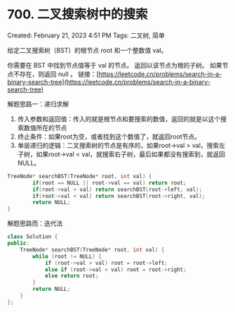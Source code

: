 # 700. 二叉搜索树中的搜索

Created: February 21, 2023 4:51 PM
Tags: 二叉树, 简单

给定二叉搜索树（BST）的根节点 root 和一个整数值 val。

你需要在 BST 中找到节点值等于 val 的节点。 返回以该节点为根的子树。 如果节点不存在，则返回 null 。
链接：[https://leetcode.cn/problems/search-in-a-binary-search-tree](https://leetcode.cn/problems/search-in-a-binary-search-tree)

解题思路一：递归求解

1. 传入参数和返回值：传入的就是根节点和要搜索的数值，返回的就是以这个搜索数值所在的节点
2. 终止条件：如果root为空，或者找到这个数值了，就返回root节点。
3. 单层递归的逻辑：二叉搜索树的节点是有序的，如果root->val > val，搜索左子树，如果root->val < val，就搜索右子树，最后如果都没有搜索到，就返回NULL。

```cpp
TreeNode* searchBST(TreeNode* root, int val) {
        if(root == NULL || root->val == val) return root;
        if(root->val > val) return searchBST(root->left, val);
        if(root->val < val) return searchBST(root->right, val);
        return NULL;
}
```

解题思路而：迭代法

```cpp
class Solution {
public:
    TreeNode* searchBST(TreeNode* root, int val) {
        while (root != NULL) {
            if (root->val > val) root = root->left;
            else if (root->val < val) root = root->right;
            else return root;
        }
        return NULL;
    }
};
```